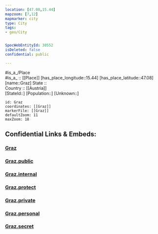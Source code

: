 ```yaml
---
location: [47.08,15.44] 
mapzoom: [7,12] 
mapmarker: city 
type: City
tags:
- geo/City


SpocWebEntityId: 30552
isDeleted: false
confidential: public

---
```

#is_a_/Place  
#is_a_ :: [[Place]] 
[has_place_longitude::15.44] 
[has_place_latitude::47.08] 
[name::Graz] 
State ::  
Country :: [[Austria]]  
[StateId::] 
[Population::] 
[Unknown::] 


```leaflet
id: Graz
coordinates: [[Graz]] 
markerFile: [[Graz]] 
defaultZoom: 11 
maxZoom: 18
```


## Confidential Links & Embeds: 

### [Graz](/_Standards/Earth/Continent/Europe/Europe~Central/Austria/Austrias_States/Steiermark/City/Graz.md) 

### [Graz.public](/_public/Earth/Continent/Europe/Europe~Central/Austria/Austrias_States/Steiermark/City/Graz.public.md) 

### [Graz.internal](/_internal/Earth/Continent/Europe/Europe~Central/Austria/Austrias_States/Steiermark/City/Graz.internal.md) 

### [Graz.protect](/_protect/Earth/Continent/Europe/Europe~Central/Austria/Austrias_States/Steiermark/City/Graz.protect.md) 

### [Graz.private](/_private/Earth/Continent/Europe/Europe~Central/Austria/Austrias_States/Steiermark/City/Graz.private.md) 

### [Graz.personal](/_personal/Earth/Continent/Europe/Europe~Central/Austria/Austrias_States/Steiermark/City/Graz.personal.md) 

### [Graz.secret](/_secret/Earth/Continent/Europe/Europe~Central/Austria/Austrias_States/Steiermark/City/Graz.secret.md)


